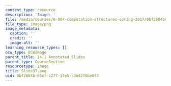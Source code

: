 ```yaml
---
content_type: resource
description: 'Image: '
file: /media/courses/6-004-computation-structures-spring-2017/0bf2684b65cfc27714e5c3e42f5be8f4_Slide37.png
file_type: image/png
image_metadata:
  caption: ''
  credit: ''
  image-alt: ''
learning_resource_types: []
ocw_type: OCWImage
parent_title: 14.1 Annotated Slides
parent_type: CourseSection
resourcetype: Image
title: Slide37.png
uid: 0bf2684b-65cf-c277-14e5-c3e42f5be8f4
---
```

